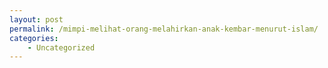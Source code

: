 ```yaml
---
layout: post
permalink: /mimpi-melihat-orang-melahirkan-anak-kembar-menurut-islam/
categories:
    - Uncategorized
---
```


